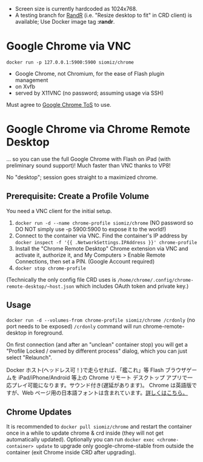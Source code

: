  - Screen size is currently hardcoded as 1024x768.
 - A testing branch for [RandR](https://en.wikipedia.org/wiki/RandR) (i.e. "Resize desktop to fit" in CRD client) is available; Use Docker image tag **:randr**.

Google Chrome via VNC
==
`docker run -p 127.0.0.1:5900:5900 siomiz/chrome`

 - Google Chrome, not Chromium, for the ease of Flash plugin management
 - on Xvfb
 - served by X11VNC (no password; assuming usage via SSH)

Must agree to [Google Chrome ToS][1] to use.

Google Chrome via Chrome Remote Desktop
==
... so you can use the full Google Chrome with Flash on iPad (with preliminary sound support)!
Much faster than VNC thanks to VP8!

No "desktop"; session goes straight to a maximized chrome.

Prerequisite: Create a Profile Volume
--
You need a VNC client for the initial setup. 

 1. `docker run -d --name chrome-profile siomiz/chrome` (NO password so DO NOT simply use -p 5900:5900 to expose it to the world!)
 2. Connect to the container via VNC. Find the container's IP address by `docker inspect -f '{{ .NetworkSettings.IPAddress }}' chrome-profile`
 3. Install the "Chrome Remote Desktop" Chrome extension via VNC and activate it, authorize it, and My Computers > Enable Remote Connections, then set a PIN. (Google Account required)
 4. `docker stop chrome-profile`

(Technically the only config file CRD uses is `/home/chrome/.config/chrome-remote-desktop/~host.json` which includes OAuth token and private key.)

Usage
--
`docker run -d --volumes-from chrome-profile siomiz/chrome /crdonly` (no port needs to be exposed)
`/crdonly` command will run chrome-remote-desktop in foreground.

On first connection (and after an "unclean" container stop) you will get a "Profile Locked / owned by different process" dialog, which you can just select "Relaunch".

Docker ホスト(ヘッドレス可！)で走らせれば、「艦これ」等 Flash ブラウザゲームを iPad/iPhone/Android 等上の Chrome リモート デスクトップ アプリで一応プレイ可能になります。サウンド付き(遅延があります)。
Chrome は英語版ですが、Web ページ用の日本語フォントは含まれています。[詳しくはこちら。][3]

Chrome Updates
--
It is recommended to `docker pull siomiz/chrome` and restart the container once in a while to update chrome & crd inside (they will not get automatically updated). Optionally you can run `docker exec <chrome-container> update` to upgrade only google-chrome-stable from outside the container (exit Chrome inside CRD after upgrading).

  [1]: https://www.google.com/intl/en/chrome/browser/privacy/eula_text.html
  [2]: https://code.google.com/p/chromium/issues/detail?id=490964
  [3]: https://github.com/siomiz/chrome/wiki/%E6%97%A5%E6%9C%AC%E8%AA%9E
